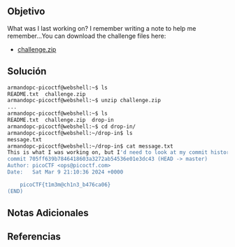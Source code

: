 ## Objetivo
What was I last working on? I remember writing a note to help me remember...You can download the challenge files here:

- [challenge.zip](https://artifacts.picoctf.net/c_titan/68/challenge.zip)
## Solución
```bash
armandopc-picoctf@webshell:~$ ls
README.txt  challenge.zip
armandopc-picoctf@webshell:~$ unzip challenge.zip 
...
armandopc-picoctf@webshell:~$ ls 
README.txt  challenge.zip  drop-in
armandopc-picoctf@webshell:~$ cd drop-in/
armandopc-picoctf@webshell:~/drop-in$ ls
message.txt
armandopc-picoctf@webshell:~/drop-in$ cat message.txt 
This is what I was working on, but I'd need to look at my commit history to know why...armandopc-picoctf@webshell:~/drop-in$ git log
commit 705ff639b7846418603a3272ab54536e01e3dc43 (HEAD -> master)
Author: picoCTF <ops@picoctf.com>
Date:   Sat Mar 9 21:10:36 2024 +0000

    picoCTF{t1m3m@ch1n3_b476ca06}
(END)
```

## Notas Adicionales
## Referencias